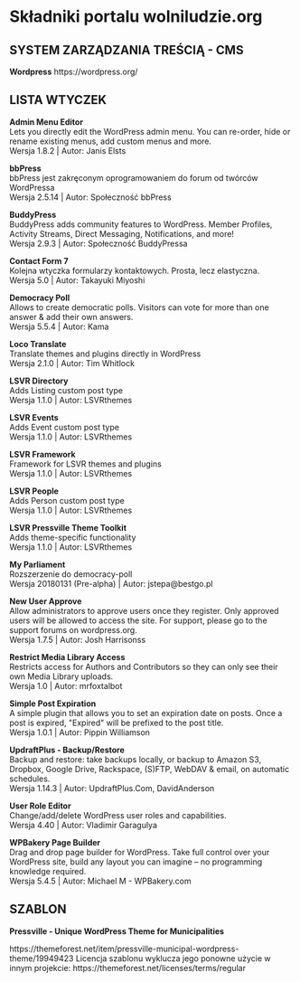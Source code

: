 <h1>Składniki portalu wolniludzie.org</h1>
<h2>SYSTEM ZARZĄDZANIA TREŚCIĄ - CMS</h2>
<p><strong>Wordpress</strong> https://wordpress.org/</p>
<h2>LISTA WTYCZEK</h2>
<p><strong>Admin Menu Editor</strong> <br />Lets you directly edit the WordPress admin menu. You can re-order, hide or rename existing menus, add custom menus and more. <br />Wersja 1.8.2 | Autor: Janis Elsts</p>
<p><strong>bbPress</strong> <br />bbPress jest zakręconym oprogramowaniem do forum od twórców WordPressa <br />Wersja 2.5.14 | Autor: Społeczność bbPress</p>
<p><strong>BuddyPress</strong> <br />BuddyPress adds community features to WordPress. Member Profiles, Activity Streams, Direct Messaging, Notifications, and more! <br />Wersja 2.9.3 | Autor: Społeczność BuddyPressa  <strong> </strong></p>
<p><strong>Contact Form 7</strong><br />Kolejna wtyczka formularzy kontaktowych. Prosta, lecz elastyczna. <br />Wersja 5.0 | Autor: Takayuki Miyoshi</p>
<p><strong>Democracy Poll</strong> <br />Allows to create democratic polls. Visitors can vote for more than one answer &amp; add their own answers. <br />Wersja 5.5.4 | Autor: Kama  <strong></strong></p>
<p><strong>Loco Translate</strong> <br />Translate themes and plugins directly in WordPress <br />Wersja 2.1.0 | Autor: Tim Whitlock</p>
<p><strong>LSVR Directory</strong> <br />Adds Listing custom post type <br />Wersja 1.1.0 | Autor: LSVRthemes  <strong></strong></p>
<p><strong>LSVR Events</strong> <br />Adds Event custom post type <br />Wersja 1.1.0 | Autor: LSVRthemes  <strong></strong></p>
<p><strong>LSVR Framework</strong> <br />Framework for LSVR themes and plugins <br />Wersja 1.1.0 | Autor: LSVRthemes  <strong></strong></p>
<p><strong>LSVR People</strong> <br />Adds Person custom post type <br />Wersja 1.1.0 | Autor: LSVRthemes  <strong></strong></p>
<p><strong>LSVR Pressville Theme Toolkit</strong> <br />Adds theme-specific functionality<br />Wersja 1.1.0 | Autor: LSVRthemes</p>
<p><strong>My Parliament</strong> <br />Rozszerzenie do democracy-poll <br />Wersja 20180131 (Pre-alpha) | Autor: jstepa@bestgo.pl  <strong></strong></p>
<p><strong>New User Approve</strong> <br />Allow administrators to approve users once they register. Only approved users will be allowed to access the site. For support, please go to the support forums on wordpress.org. <br />Wersja 1.7.5 | Autor: Josh Harrisonss  <strong></strong></p>
<p><strong>Restrict Media Library Access</strong> <br />Restricts access for Authors and Contributors so they can only see their own Media Library uploads. <br />Wersja 1.0 | Autor: mrfoxtalbot</p>
<p><strong>Simple Post Expiration</strong> <br />A simple plugin that allows you to set an expiration date on posts. Once a post is expired, "Expired" will be prefixed to the post title. <br />Wersja 1.0.1 | Autor: Pippin Williamson  <strong></strong></p>
<p><strong>UpdraftPlus - Backup/Restore</strong> <br />Backup and restore: take backups locally, or backup to Amazon S3, Dropbox, Google Drive, Rackspace, (S)FTP, WebDAV &amp; email, on automatic schedules. <br />Wersja 1.14.3 | Autor: UpdraftPlus.Com, DavidAnderson</p>
<p><strong>User Role Editor</strong> <br />Change/add/delete WordPress user roles and capabilities. <br />Wersja 4.40 | Autor: Vladimir Garagulya</p>
<p><strong>WPBakery Page Builder</strong><br />Drag and drop page builder for WordPress. Take full control over your WordPress site, build any layout you can imagine – no programming knowledge required. <br />Wersja 5.4.5 | Autor: Michael M - WPBakery.com</p>

<h2>SZABLON</h2>
<p><strong>Pressville - Unique WordPress Theme for Municipalities</strong></p>
https://themeforest.net/item/pressville-municipal-wordpress-theme/19949423
Licencja szablonu wyklucza jego ponowne użycie w innym projekcie: 
https://themeforest.net/licenses/terms/regular
